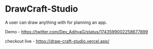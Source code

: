# DrawCraft-Studio
A user can draw anything with for planning an app.

Demo - https://twitter.com/Dev_AdityaG/status/1743599002258677899

checkout live - https://draw-craft-studio.vercel.app/
